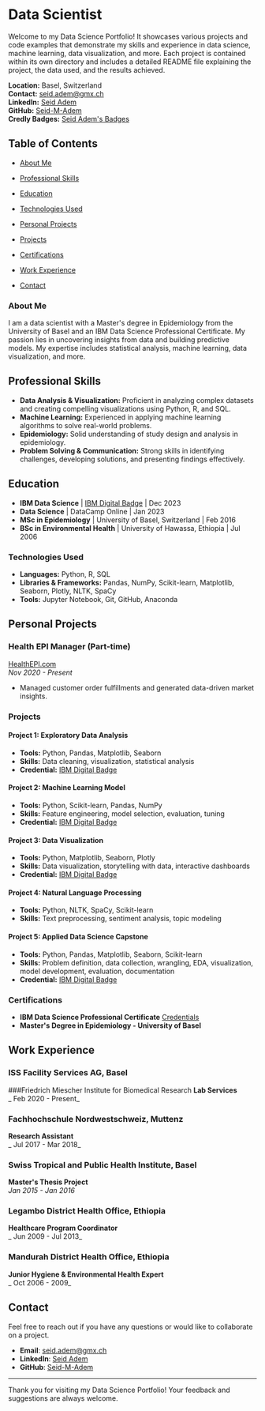 # Data Scientist

Welcome to my Data Science Portfolio! It showcases various projects and code examples that demonstrate my skills and experience in data science, machine learning, data visualization, and more. Each project is contained within its own directory and includes a detailed README file explaining the project, the data used, and the results achieved.

**Location:** Basel, Switzerland  
**Contact:** [seid.adem@gmx.ch](mailto:seid.adem@gmx.ch)  
**LinkedIn:** [Seid Adem](https://www.linkedin.com/in/seid-adem/)  
**GitHub:** [Seid-M-Adem](https://github.com/Seid-M-Adem)  
**Credly Badges:** [Seid Adem's Badges](https://www.credly.com/users/seid-adem.78176190/badges)

## Table of Contents
- [About Me](#about-me)
- [Professional Skills](#professional-skills)
- [Education](#education)
- [Technologies Used](#technologies-used)
- [Personal Projects](#personal-projects)
- [Projects](#projects)

- [Certifications](#certifications)
- [Work Experience](#work-experience)
- [Contact](#contact)

### About Me

I am a data scientist with a Master's degree in Epidemiology from the University of Basel and an IBM Data Science Professional Certificate. My passion lies in uncovering insights from data and building predictive models. My expertise includes statistical analysis, machine learning, data visualization, and more.

## Professional Skills

- **Data Analysis & Visualization:** Proficient in analyzing complex datasets and creating compelling visualizations using Python, R, and SQL.
- **Machine Learning:** Experienced in applying machine learning algorithms to solve real-world problems.
- **Epidemiology:** Solid understanding of study design and analysis in epidemiology.
- **Problem Solving & Communication:** Strong skills in identifying challenges, developing solutions, and presenting findings effectively.


## Education

- **IBM Data Science** | [IBM Digital Badge](https://www.credly.com/badges/99abc1d5-c727-4409-ab23-33312e849789) | Dec 2023
- **Data Science** | DataCamp Online | Jan 2023
- **MSc in Epidemiology** | University of Basel, Switzerland | Feb 2016
- **BSc in Environmental Health** | University of Hawassa, Ethiopia | Jul 2006

### Technologies Used

- **Languages:** Python, R, SQL
- **Libraries & Frameworks:** Pandas, NumPy, Scikit-learn, Matplotlib, Seaborn, Plotly, NLTK, SpaCy
- **Tools:** Jupyter Notebook, Git, GitHub, Anaconda

## Personal Projects

### Health EPI Manager (Part-time)
[HealthEPI.com](https://healthepi.com)  
_Nov 2020 - Present_
- Managed customer order fulfillments and generated data-driven market insights.

### Projects

#### Project 1: Exploratory Data Analysis
- **Tools:** Python, Pandas, Matplotlib, Seaborn
- **Skills:** Data cleaning, visualization, statistical analysis
- **Credential:** [IBM Digital Badge](https://www.credly.com/badges/913c02a1-2fd1-4db2-a259-4518716450a1)

#### Project 2: Machine Learning Model
- **Tools:** Python, Scikit-learn, Pandas, NumPy
- **Skills:** Feature engineering, model selection, evaluation, tuning
- **Credential:** [IBM Digital Badge](https://www.credly.com/badges/5ffb98ea-e298-4d2a-b145-90efdbf8c062)

#### Project 3: Data Visualization
- **Tools:** Python, Matplotlib, Seaborn, Plotly
- **Skills:** Data visualization, storytelling with data, interactive dashboards
- **Credential:** [IBM Digital Badge](https://www.credly.com/badges/a4dee89f-ca5e-4b04-8398-4d2f5e7ee042)

#### Project 4: Natural Language Processing
- **Tools:** Python, NLTK, SpaCy, Scikit-learn
- **Skills:** Text preprocessing, sentiment analysis, topic modeling

#### Project 5: Applied Data Science Capstone
- **Tools:** Python, Pandas, Matplotlib, Seaborn, Scikit-learn
- **Skills:** Problem definition, data collection, wrangling, EDA, visualization, model development, evaluation, documentation
- **Credential:** [IBM Digital Badge](https://www.credly.com/badges/99abc1d5-c727-4409-ab23-33312e849789)

### Certifications

- **IBM Data Science Professional Certificate** [Credentials](https://www.coursera.org/account/accomplishments/professional-cert/A4BUQYZQD36M)
- **Master's Degree in Epidemiology - University of Basel**
## Work Experience

### ISS Facility Services AG, Basel
###Friedrich Miescher Institute for Biomedical Research
**Lab Services**  
_ Feb 2020 - Present_

### Fachhochschule Nordwestschweiz, Muttenz
**Research Assistant**  
_ Jul 2017 - Mar 2018_

### Swiss Tropical and Public Health Institute, Basel
**Master's Thesis Project**  
_Jan 2015 - Jan 2016_

### Legambo District Health Office, Ethiopia
**Healthcare Program Coordinator**  
_ Jun 2009 - Jul 2013_

### Mandurah District Health Office, Ethiopia
**Junior Hygiene & Environmental Health Expert**  
_ Oct 2006 - 2009_



## Contact

Feel free to reach out if you have any questions or would like to collaborate on a project.

- **Email**: [seid.adem@gmx.ch](mailto:seid.adem@gmx.ch)
- **LinkedIn**: [Seid Adem](https://www.linkedin.com/in/seid-adem/)
- **GitHub**: [Seid-M-Adem](https://github.com/Seid-M-Adem)

---

Thank you for visiting my Data Science Portfolio! Your feedback and suggestions are always welcome.
